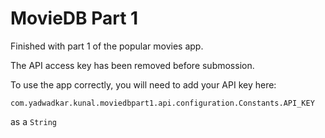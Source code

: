 # MovieDB Part 1

Finished with part 1 of the popular movies app.

The API access key has been removed before submossion.

To use the app correctly, you will need to add your API key here:

```
com.yadwadkar.kunal.moviedbpart1.api.configuration.Constants.API_KEY
```
as a `String`

